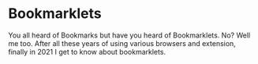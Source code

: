 # Bookmarklets
You all heard of Bookmarks but have you heard of Bookmarklets. No? Well me too. After all these years of using various browsers and extension, finally in 2021 I get to know about bookmarklets.
